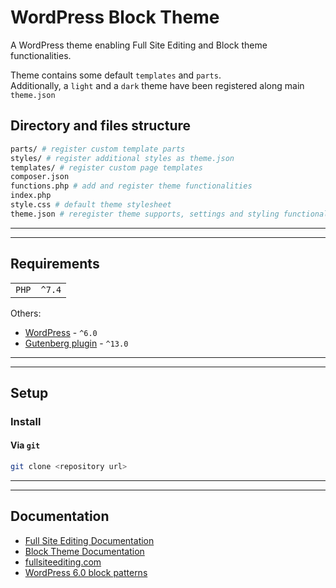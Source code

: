 # WordPress Block Theme

A WordPress theme enabling Full Site Editing and Block theme functionalities.  

Theme contains some default `templates` and `parts`.  
Additionally, a `light` and a `dark` theme have been registered along main `theme.json`

## Directory and files structure
```bash
parts/ # register custom template parts
styles/ # register additional styles as theme.json
templates/ # register custom page templates
composer.json
functions.php # add and register theme functionalities
index.php
style.css # default theme stylesheet
theme.json # reregister theme supports, settings and styling functionalities
```


---
---
## Requirements

|              |          |
|--------------|----------|
| `PHP`        | `^7.4`   |


Others:
- [WordPress](https://wordpress.org/download/releases/) - `^6.0`
- [Gutenberg plugin](https://wordpress.org/plugins/gutenberg/) - `^13.0`


---
---
## Setup

### Install

#### Via `git`
```bash
git clone <repository url>
```


---
---
## Documentation

- [Full Site Editing Documentation](https://developer.wordpress.org/block-editor/getting-started/full-site-editing/)
- [Block Theme Documentation](https://developer.wordpress.org/block-editor/how-to-guides/themes/block-theme-overview/)
- [fullsiteediting.com](https://fullsiteediting.com/)
- [WordPress 6.0 block patterns](https://make.wordpress.org/core/2022/05/02/new-features-for-working-with-patterns-and-themes-in-wordpress-6-0/#comment-43005)
